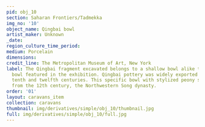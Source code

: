 ```yaml
---
pid: obj_10
section: Saharan Frontiers/Tadmekka
img_no: '10'
object_name: Qingbai bowl
artist_maker: Unknown
_date: 
region_culture_time_period: 
medium: Porcelain
dimensions: 
credit_line: The Metropolitan Museum of Art, New York
label: The Qingbai fragment excavated belongs to a shallow bowl alike this foliate
  bowl featured in the exhibition. Qingbai pottery was widely exported between the
  tenth and twelfth centuries. This specific bowl with stylized peony spray dates
  from the 12th century, the Northwestern Song dynasty.
order: '01'
layout: caravans_item
collection: caravans
thumbnail: img/derivatives/simple/obj_10/thumbnail.jpg
full: img/derivatives/simple/obj_10/full.jpg
---
```

